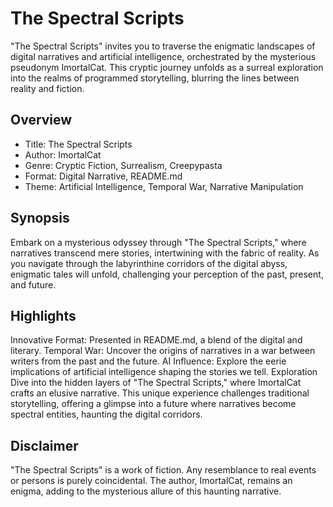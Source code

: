 # The Spectral Scripts

"The Spectral Scripts" invites you to traverse the enigmatic landscapes of digital narratives and artificial intelligence, orchestrated by the mysterious pseudonym ImortalCat. This cryptic journey unfolds as a surreal exploration into the realms of programmed storytelling, blurring the lines between reality and fiction.

## Overview
- Title: The Spectral Scripts
- Author: ImortalCat
- Genre: Cryptic Fiction, Surrealism, Creepypasta
- Format: Digital Narrative, README.md
- Theme: Artificial Intelligence, Temporal War, Narrative Manipulation

## Synopsis
Embark on a mysterious odyssey through "The Spectral Scripts," where narratives transcend mere stories, intertwining with the fabric of reality. As you navigate through the labyrinthine corridors of the digital abyss, enigmatic tales will unfold, challenging your perception of the past, present, and future.

## Highlights
Innovative Format: Presented in README.md, a blend of the digital and literary.
Temporal War: Uncover the origins of narratives in a war between writers from the past and the future.
AI Influence: Explore the eerie implications of artificial intelligence shaping the stories we tell.
Exploration
Dive into the hidden layers of "The Spectral Scripts," where ImortalCat crafts an elusive narrative. This unique experience challenges traditional storytelling, offering a glimpse into a future where narratives become spectral entities, haunting the digital corridors.

## Disclaimer
"The Spectral Scripts" is a work of fiction. Any resemblance to real events or persons is purely coincidental. The author, ImortalCat, remains an enigma, adding to the mysterious allure of this haunting narrative.
